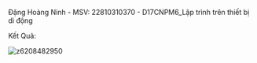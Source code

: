Đặng Hoàng Ninh - MSV: 22810310370 - D17CNPM6_Lập trình trên thiết bị di động



Kết Quả:










![z6208482950](https://github.com/user-attachments/assets/c3db174b-9534-4762-a82d-0cf466d7218f)
